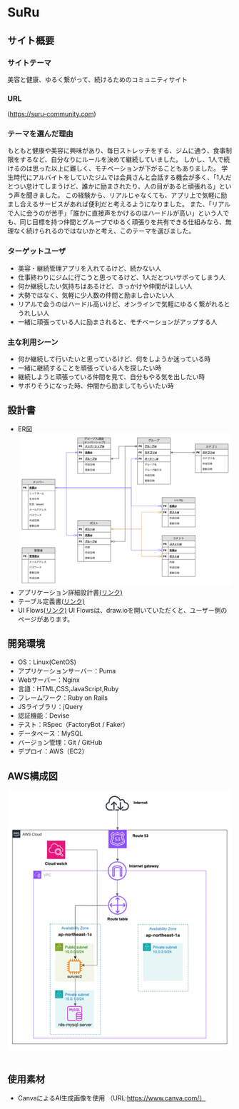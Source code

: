 # SuRu
## サイト概要
### サイトテーマ
美容と健康、ゆるく繋がって、続けるためのコミュニティサイト

### URL
(https://suru-community.com)

### テーマを選んだ理由
もともと健康や美容に興味があり、毎日ストレッチをする、ジムに通う、食事制限をするなど、自分なりにルールを決めて継続していました。
しかし、1人で続けるのは思った以上に難しく、モチベーションが下がることもありました。
学生時代にアルバイトをしていたジムでは会員さんと会話する機会が多く、「1人だとつい怠けてしまうけど、誰かに励まされたり、人の目があると頑張れる」という声を聞きました。
この経験から、リアルじゃなくても、アプリ上で気軽に励まし合えるサービスがあれば便利だと考えるようになりました。
また、「リアルで人に会うのが苦手」「誰かに直接声をかけるのはハードルが高い」という人でも、同じ目標を持つ仲間とグループでゆるく頑張りを共有できる仕組みなら、無理なく続けられるのではないかと考え、このテーマを選びました。

### ターゲットユーザ
- 美容・継続管理アプリを入れてるけど、続かない人
- 仕事終わりにジムに行こうと思ってるけど、1人だとついサボってしまう人
- 何か継続したい気持ちはあるけど、きっかけや仲間がほしい人
- 大勢ではなく、気軽に少人数の仲間と励まし合いたい人
- リアルで会うのはハードル高いけど、オンラインで気軽にゆるく繋がれるとうれしい人
- 一緒に頑張っている人に励まされると、モチベーションがアップする人
​
### 主な利用シーン
- 何か継続して行いたいと思っているけど、何をしようか迷っている時
- 一緒に継続することを頑張っている人を探したい時
- 継続しようと頑張っている仲間を見て、自分もやる気を出したい時
- サボりそうになった時、仲間から励ましてもらいたい時

## 設計書
- ER図
![ SuRu ER](app/assets/images/ER.png)
- アプリケーション詳細設計書[(リンク)](https://docs.google.com/spreadsheets/d/1iNE5O0pF0a7ndI48kSybQE_YSv32P5vREa2o03fOozk/edit?usp=drive_link)
- テーブル定義書[(リンク)](https://docs.google.com/spreadsheets/d/1NE0FUC1XkZhQnUSlpCnsnP0iomoIsRFS0N7GKi6gf7U/edit?usp=drive_link)
- UI Flows[(リンク)](https://drive.google.com/file/d/1azhFtkB7Izum6y55pyQ6YRJi79s3RNav/view?usp=drive_link)
  UI Flowsは、draw.ioを開いていただくと、ユーザー側のページがあります。

## 開発環境
- OS：Linux(CentOS)
- アプリケーションサーバー：Puma
- Webサーバー：Nginx
- 言語：HTML,CSS,JavaScript,Ruby
- フレームワーク：Ruby on Rails
- JSライブラリ：jQuery
- 認証機能：Devise
- テスト：RSpec（FactoryBot / Faker）
- データベース：MySQL
- バージョン管理：Git / GitHub
- デプロイ：AWS（EC2）

## AWS構成図
![ SuRu AWS](app/assets/images/cloud.webp)
​
## 使用素材
- CanvaによるAI生成画像を使用
（URL:https://www.canva.com/）

